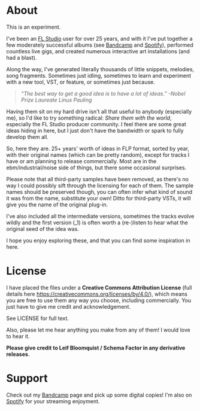 
# About

This is an experiment.

I've been an [FL Studio](https://www.image-line.com/fl-studio) user for over 25 years, and with it I've put together a few moderately successful albums (see [Bandcamp](https://schemafactor.bandcamp.com/) and [Spotify](https://open.spotify.com/artist/5wzWljjWgXBPQ9DhiRUqxp)), performed countless live gigs, and created numerous interactive art installations (and had a blast).

Along the way, I've generated literally thousands of little snippets, melodies, song fragments.  Sometimes just idling, sometimes to learn and experiment with a new tool, VST, or feature, or sometimes just because.

> *“The best way to get a good idea is to have a lot of ideas.” -Nobel Prize Laureate Linus Pauling*

Having them sit on my hard drive isn't all that useful to anybody (especially me), so I'd like to try something radical: _Share them with the world_, especially the FL Studio producer community.  I feel there are some great ideas hiding in here, but I just don't have the bandwidth or spark to fully develop them all.

So, here they are.  25+ years' worth of ideas in FLP format, sorted by year, with their original names (which can be pretty random), except for tracks I have or am planning to release commercially.  Most are in the ebm/industrial/noise side of things, but there some occasional surprises.

Please note that all third-party samples have been removed, as there's no way I could possibly sift through the licensing for each of them.  The sample names should be preserved though, you can often infer what kind of sound it was from the name, substitute your own!  Ditto for third-party VSTs, it will give you the name of the original plug-in.

I've also included all the intermediate versions, sometimes the tracks evolve wildly and the first version (_1) is often worth a (re-)listen to hear what the original seed of the idea was.

I hope you enjoy exploring these, and that you can find some inspiration in here.


# License

I have placed the files under a **Creative Commons Attribution License** (full details here https://creativecommons.org/licenses/by/4.0/), which means you are free to use them any way you choose, including commercially.  You just have to give me credit and acknowledgement. 

See LICENSE for full text.

Also, please let me hear anything you make from any of them!   I would love to hear it.

**Please give credit to Leif Bloomquist / Schema Factor in any derivative releases**.


# Support

Check out my [Bandcamp](https://schemafactor.bandcamp.com/) page and pick up some digital copies!  I'm also on [Spotify](https://open.spotify.com/artist/5wzWljjWgXBPQ9DhiRUqxp) for your streaming enjoyment.







